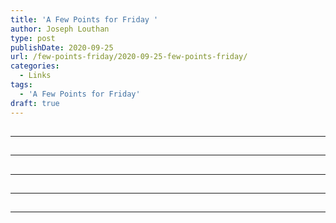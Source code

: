 ```yaml
---
title: 'A Few Points for Friday '
author: Joseph Louthan
type: post
publishDate: 2020-09-25
url: /few-points-friday/2020-09-25-few-points-friday/
categories:
  - Links
tags:
  - 'A Few Points for Friday'
draft: true
---
```


##


------

##


------

##


------

##


------

##


------

